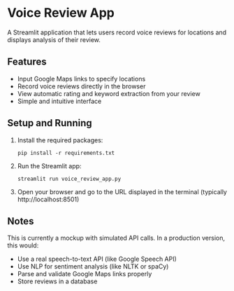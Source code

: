# Voice Review App

A Streamlit application that lets users record voice reviews for locations and displays analysis of their review.

## Features

- Input Google Maps links to specify locations
- Record voice reviews directly in the browser
- View automatic rating and keyword extraction from your review
- Simple and intuitive interface

## Setup and Running

1. Install the required packages:
   ```
   pip install -r requirements.txt
   ```

2. Run the Streamlit app:
   ```
   streamlit run voice_review_app.py
   ```

3. Open your browser and go to the URL displayed in the terminal (typically http://localhost:8501)

## Notes

This is currently a mockup with simulated API calls. In a production version, this would:
- Use a real speech-to-text API (like Google Speech API)
- Use NLP for sentiment analysis (like NLTK or spaCy)
- Parse and validate Google Maps links properly
- Store reviews in a database